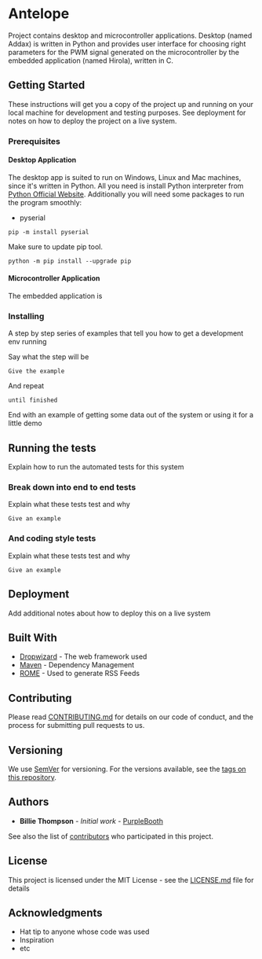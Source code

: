 # Antelope

Project contains desktop and microcontroller applications. Desktop (named Addax) is written in Python and provides user interface for choosing right parameters for the PWM signal generated on the microcontroller by the embedded application (named Hirola), written in C. 

## Getting Started

These instructions will get you a copy of the project up and running on your local machine for development and testing purposes. See deployment for notes on how to deploy the project on a live system.

### Prerequisites

#### Desktop Application

The desktop app is suited to run on Windows, Linux and Mac machines, since it's written in Python. All you need is install Python interpreter from [Python Official Website](https://www.python.org/). Additionally you will need some packages to run the program smoothly:

- pyserial

```
pip -m install pyserial
```

Make sure to update pip tool.

```
python -m pip install --upgrade pip
```

#### Microcontroller Application

The embedded application is 


### Installing

A step by step series of examples that tell you how to get a development env running

Say what the step will be

```
Give the example
```

And repeat

```
until finished
```

End with an example of getting some data out of the system or using it for a little demo

## Running the tests

Explain how to run the automated tests for this system

### Break down into end to end tests

Explain what these tests test and why

```
Give an example
```

### And coding style tests

Explain what these tests test and why

```
Give an example
```

## Deployment

Add additional notes about how to deploy this on a live system

## Built With

* [Dropwizard](http://www.dropwizard.io/1.0.2/docs/) - The web framework used
* [Maven](https://maven.apache.org/) - Dependency Management
* [ROME](https://rometools.github.io/rome/) - Used to generate RSS Feeds

## Contributing

Please read [CONTRIBUTING.md](https://gist.github.com/PurpleBooth/b24679402957c63ec426) for details on our code of conduct, and the process for submitting pull requests to us.

## Versioning

We use [SemVer](http://semver.org/) for versioning. For the versions available, see the [tags on this repository](https://github.com/your/project/tags). 

## Authors

* **Billie Thompson** - *Initial work* - [PurpleBooth](https://github.com/PurpleBooth)

See also the list of [contributors](https://github.com/your/project/contributors) who participated in this project.

## License

This project is licensed under the MIT License - see the [LICENSE.md](LICENSE.md) file for details

## Acknowledgments

* Hat tip to anyone whose code was used
* Inspiration
* etc

